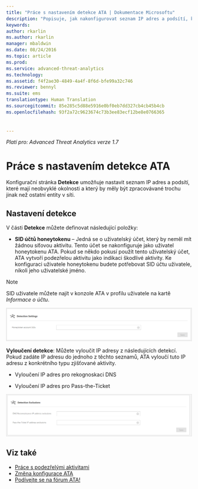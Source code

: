 ```yaml
---
title: "Práce s nastavením detekce ATA | Dokumentace Microsoftu"
description: "Popisuje, jak nakonfigurovat seznam IP adres a podsítí, které mají neobvyklé okolnosti a který by měly být zpracovávané jinak než ostatní entity v síti."
keywords: 
author: rkarlin
ms.author: rkarlin
manager: mbaldwin
ms.date: 08/24/2016
ms.topic: article
ms.prod: 
ms.service: advanced-threat-analytics
ms.technology: 
ms.assetid: f4f2ae30-4849-4a4f-8f6d-bfe99a32c746
ms.reviewer: bennyl
ms.suite: ems
translationtype: Human Translation
ms.sourcegitcommit: 85e285c5d88e5916e0bf0eb7dd327cb4cb45b4cb
ms.openlocfilehash: 93f2a72c9623674c73b3ee83ecf12be8e0766365


---
```


*Platí pro: Advanced Threat Analytics verze 1.7*



# <a name="working-with-ata-detection-settings"></a>Práce s nastavením detekce ATA
Konfigurační stránka **Detekce** umožňuje nastavit seznam IP adres a podsítí, které mají neobvyklé okolnosti a který by měly být zpracovávané trochu jinak než ostatní entity v síti.

## <a name="setting-up-detection"></a>Nastavení detekce
V části **Detekce** můžete definovat následující položky:

-   **SID účtů honeytokenu** – Jedná se o uživatelský účet, který by neměl mít žádnou síťovou aktivitu. Tento účet se nakonfiguruje jako uživatel honeytokenu ATA. Pokud se někdo pokusí použít tento uživatelský účet, ATA vytvoří podezřelou aktivitu jako indikaci škodlivé aktivity. Ke konfiguraci uživatele honeytokenu budete potřebovat SID účtu uživatele, nikoli jeho uživatelské jméno.

>[!NOTE]
> SID uživatele můžete najít v konzole ATA v profilu uživatele na kartě *Informace o účtu*.


![Honeytoken nastavení detekce ATA](media/ata-detection-settings-honeytoken-1.7.png)


**Vyloučení detekce**: Můžete vyloučit IP adresy z následujících detekcí. Pokud zadáte IP adresu do jednoho z těchto seznamů, ATA vyloučí tuto IP adresu z konkrétního typu zjišťované aktivity.

-   Vyloučení IP adres pro rekognoskaci DNS

-   Vyloučení IP adres pro Pass-the-Ticket

![Vyloučení nastavení detekce ATA](media/ata-detection-settings-exclusions-1.7.png)


## <a name="see-also"></a>Viz také
- [Práce s podezřelými aktivitami](working-with-suspicious-activities.md)
- [Změna konfigurace ATA](modifying-ata-configuration.md)
- [Podívejte se na fórum ATA!](https://social.technet.microsoft.com/Forums/security/home?forum=mata)



<!--HONumber=Jan17_HO1-->


